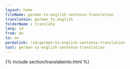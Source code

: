 ```yaml
---
layout: home
fileName: german-to-english-sentence-translation
translatein: german_to_english
folderName : translate
lang: id
from: de
to: en
permalink: /id/german-to-english-sentence-translation
tool: german-to-english-sentence-translation
---
```

{% include section/translateinto.html %}